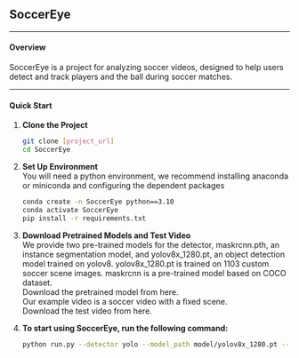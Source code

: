 ## SoccerEye

---

#### Overview

SoccerEye is a project for analyzing soccer videos, designed to help users detect and track players and the ball during soccer matches.

---

#### Quick Start

1. **Clone the Project**

   ```bash
   git clone [project_url]
   cd SoccerEye
2. **Set Up Environment**  
   You will need a python environment, we recommend installing anaconda or miniconda and configuring the dependent packages
   ```bash
   conda create -n SoccerEye python==3.10
   conda activate SoccerEye
   pip install -r requirements.txt
4. **Download Pretrained Models and Test Video**  
   We provide two pre-trained models for the detector, maskrcnn.pth, an instance segmentation model, and yolov8x_1280.pt, an object detection model trained on yolov8. yolov8x_1280.pt is trained on 1103 custom soccer scene images. maskrcnn is a pre-trained model based on COCO dataset.  
   Download the pretrained model from here.  
   Our example video is a soccer video with a fixed scene.  
   Download the test video from here.  
3. **To start using SoccerEye, run the following command:**
   ```bash
   python run.py --detector yolo --model_path model/yolov8x_1280.pt --video video/video.avi



